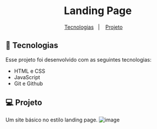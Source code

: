 <h1 align="center"> Landing Page </h1>

<p align="center">
  <a href="#-tecnologias">Tecnologias</a>&nbsp;&nbsp;&nbsp;|&nbsp;&nbsp;&nbsp;
  <a href="#-projeto">Projeto</a>&nbsp;&nbsp;&nbsp;&nbsp;&nbsp;&nbsp;
</p>


## 🚀 Tecnologias

Esse projeto foi desenvolvido com as seguintes tecnologias:

- HTML e CSS
- JavaScript
- Git e Github

## 💻 Projeto

Um site básico no estilo landing page. 
![image](https://github.com/LucasGabrielGameDev/landing-page/assets/98237335/34b702e7-be92-4b34-bce4-d765c46e8b32)
